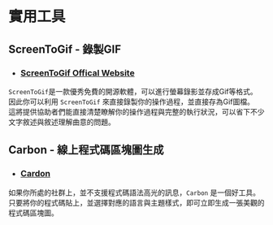 # 實用工具

## ScreenToGif - 錄製GIF
- ### [ScreenToGif Offical Website](https://www.screentogif.com/)
`ScreenToGif`是一款優秀免費的開源軟體，可以進行螢幕錄影並存成Gif等格式。    
因此你可以利用 `ScreenToGif` 來直接錄製你的操作過程，並直接存為Gif圖檔。   
這將提供協助者們能直接清楚瞭解你的操作過程與完整的執行狀況，可以省下不少文字敘述與敘述理解曲意的問題。

## Carbon - 線上程式碼區塊圖生成
- ### [Cardon](https://carbon.now.sh/)
如果你所處的社群上，並不支援程式碼語法高光的訊息，`Carbon` 是一個好工具。  
只要將你的程式碼貼上，並選擇對應的語言與主題樣式，即可立即生成一張美觀的程式碼區塊圖。